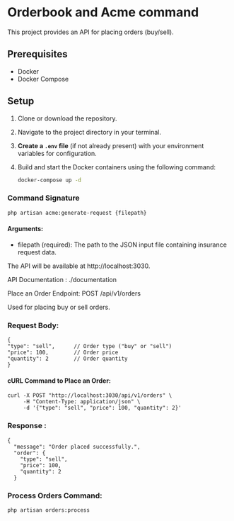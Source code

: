 # Orderbook and Acme command

This project provides an API for placing orders (buy/sell).

## Prerequisites

- Docker
- Docker Compose

## Setup

1. Clone or download the repository.

2. Navigate to the project directory in your terminal.

3. **Create a `.env` file** (if not already present) with your environment variables for configuration.

4. Build and start the Docker containers using the following command:

   ```bash
   docker-compose up -d

### Command Signature

```bash
php artisan acme:generate-request {filepath}
```
#### Arguments:

* filepath (required): The path to the JSON input file containing insurance request data.




The API will be available at http://localhost:3030.

API Documentation : ./documentation

Place an Order Endpoint: POST /api/v1/orders

Used for placing buy or sell orders.

### Request Body:
```shell
{
"type": "sell",      // Order type ("buy" or "sell")
"price": 100,        // Order price
"quantity": 2        // Order quantity
}
```
#### cURL Command to Place an Order:

```shell
curl -X POST "http://localhost:3030/api/v1/orders" \
     -H "Content-Type: application/json" \
     -d '{"type": "sell", "price": 100, "quantity": 2}'
```
### Response :

````shell
{
  "message": "Order placed successfully.",
  "order": {
    "type": "sell",
    "price": 100,
    "quantity": 2
  }
````

### Process Orders Command:

```shell
php artisan orders:process
```

